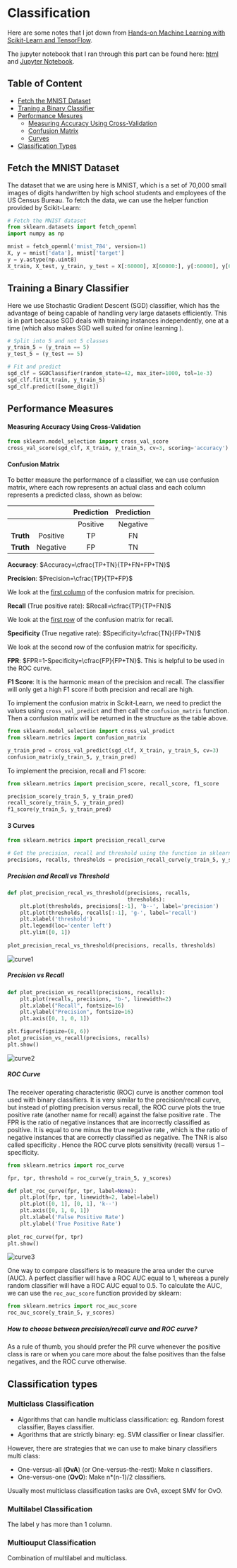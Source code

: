 # Classification

Here are some notes that I jot down from [Hands-on Machine Learning with Scikit-Learn and TensorFlow](http://shop.oreilly.com/product/0636920052289.do). 

The jupyter notebook that I ran through this part can be found here: [html](https://htmlpreview.github.io/?https://github.com/xuzhou338/DS_tools/blob/master/machine_learning/classification/classification.html) and [Jupyter Notebook](classification.ipynb).

## Table of Content

- [Fetch the MNIST Dataset](#1)
- [Traning a Binary Classifier](#2)
- [Performance Mesures](#3)
  - [Measuring Accuracy Using Cross-Validation](#3-1)
  - [Confusion Matrix](#3-2)
  - [Curves](#3-3)
- [Classification Types](#4)

<a name='1'></a>

## Fetch the MNIST Dataset

The dataset that we are using here is MNIST, which is a set of 70,000 small images of digits handwritten by high school students and employees of the US Census Bureau. To fetch the data, we can use the helper function provided by Scikit-Learn:

```python
# Fetch the MNIST dataset
from sklearn.datasets import fetch_openml
import numpy as np

mnist = fetch_openml('mnist_784', version=1)
X, y = mnist['data'], mnist['target']
y = y.astype(np.uint8)
X_train, X_test, y_train, y_test = X[:60000], X[60000:], y[:60000], y[60000:]
```

<a name='2'></a>

## Training a Binary Classifier

Here we use Stochastic Gradient Descent (SGD) classifier, which has the advantage of being capable of handling very large datasets efficiently. This is in part because SGD deals with training instances independently, one at a time (which also makes SGD well suited for online learning ).

```python
# Split into 5 and not 5 classes
y_train_5 = (y_train == 5)
y_test_5 = (y_test == 5)

# Fit and predict
sgd_clf = SGDClassifier(random_state=42, max_iter=1000, tol=1e-3)
sgd_clf.fit(X_train, y_train_5)
sgd_clf.predict([some_digit])
```

<a name='3'></a>

## Performance Measures

<a name='3-1'></a>

#### Measuring Accuracy Using Cross-Validation

```python
from sklearn.model_selection import cross_val_score
cross_val_score(sgd_clf, X_train, y_train_5, cv=3, scoring='accuracy')
```

<a name='3-2'></a>

####  Confusion Matrix

To better measure the performance of a classifier, we can use confusion matrix, where each row represents an actual class and each column represents a predicted class, shown as below:

|           |          | Prediction | Prediction |
| :-------: | :------: | :--------: | :--------: |
|           |          |  Positive  |  Negative  |
| **Truth** | Positive |     TP     |     FN     |
| **Truth** | Negative |     FP     |     TN     |

**Accuracy**: $Accuracy=\cfrac{TP+TN}{TP+FN+FP+TN}$

**Precision**: $Precision=\cfrac{TP}{TP+FP}$

We look at the <u>first  column</u> of the confusion matrix for precision.

**Recall** (True positive rate): $Recall=\cfrac{TP}{TP+FN}$

We look at the <u>first row</u> of the confusion matrix for recall.

**Specificity** (True negative rate): $Specificity=\cfrac{TN}{FP+TN}$

We look at the second row of the confusion matrix for specificity.

**FPR**: $FPR=1-Specificity=\cfrac{FP}{FP+TN}$. This is helpful to be used in the ROC curve.

**F1 Score**: It is the harmonic mean of the precision and recall. The classifier will only get a high F1 score if both precision and recall are high.

To implement the confusion matrix in Scikit-Learn, we need to predict the values using `cross_val_predict` and then call the `confusion_matrix` function. Then a confusion matrix will be returned in the structure as the table above.

```python
from sklearn.model_selection import cross_val_predict
from sklearn.metrics import confusion_matrix

y_train_pred = cross_val_predict(sgd_clf, X_train, y_train_5, cv=3)
confusion_matrix(y_train_5, y_train_pred)
```

To implement the precision, recall and F1 score:

```python
from sklearn.metrics import precision_score, recall_score, f1_score

precision_score(y_train_5, y_train_pred)
recall_score(y_train_5, y_train_pred)
f1_score(y_train_5, y_train_pred)
```

<a name='3-3'></a>

#### 3 Curves

```python
from sklearn.metrics import precision_recall_curve

# Get the precision, recall and threshold using the function in sklearn
precisions, recalls, thresholds = precision_recall_curve(y_train_5, y_scores)
```

##### Precision and Recall vs Threshold

```python
def plot_precision_recal_vs_threshold(precisions, recalls, 
                                      thresholds):
    plt.plot(thresholds, precisions[:-1], 'b--', label='precision')
    plt.plot(thresholds, recalls[:-1], 'g-', label='recall')
    plt.xlabel('threshold')
    plt.legend(loc='center left')
    plt.ylim([0, 1])
    
plot_precision_recal_vs_threshold(precisions, recalls, thresholds)
```

![curve1](curve1.png)

##### Precision vs Recall

```python
def plot_precision_vs_recall(precisions, recalls):
    plt.plot(recalls, precisions, "b-", linewidth=2)
    plt.xlabel("Recall", fontsize=16)
    plt.ylabel("Precision", fontsize=16)
    plt.axis([0, 1, 0, 1])

plt.figure(figsize=(8, 6))
plot_precision_vs_recall(precisions, recalls)
plt.show()
```



![curve2](curve2.png)

##### ROC Curve

The receiver operating characteristic (ROC) curve is another common tool used with binary classifiers. It is very similar to the precision/recall curve, but instead of plotting precision versus recall, the ROC curve plots the true positive rate (another name for recall) against the false positive rate . The FPR is the ratio of negative instances that are incorrectly classified as positive. It is equal to one minus the true negative rate , which is the ratio of negative instances that are correctly classified as negative. The TNR is also called specificity . Hence the ROC curve plots sensitivity (recall) versus 1 – specificity. 

```python
from sklearn.metrics import roc_curve

fpr, tpr, threshold = roc_curve(y_train_5, y_scores)

def plot_roc_curve(fpr, tpr, label=None):
    plt.plot(fpr, tpr, linewidth=2, label=label)
    plt.plot([0, 1], [0, 1], 'k--')
    plt.axis([0, 1, 0, 1])
    plt.xlabel('False Positive Rate')
    plt.ylabel('True Positive Rate')
    
plot_roc_curve(fpr, tpr)
plt.show()
```



![curve3](curve3.png)

One way to compare classifiers is to measure the area under the curve (AUC). A perfect classifier will have a ROC AUC equal to 1, whereas a purely random classifier will have a ROC AUC equal to 0.5. To calculate the AUC, we can use the `roc_auc_score` function provided by sklearn:

```python
from sklearn.metrics import roc_auc_score
roc_auc_score(y_train_5, y_scores)
```

##### How to choose between precision/recall curve and ROC curve?

As a rule of thumb, you should prefer the PR curve whenever the positive class is rare or when you care more about the false positives than the false negatives, and the ROC curve otherwise. 

<a name='4'></a>

## Classification types

### Multiclass Classification

- Algorithms that can handle multiclass classification: eg. Random forest classifier, Bayes classifier.
- Agorithms that are strictly binary: eg. SVM classifier or linear classifier.

However, there are strategies that we can use to make binary classifiers multi class:

- One-versus-all (**OvA**) (or One-versus-the-rest): Make n classifiers.
- One-versus-one (**OvO**): Make n*(n-1)/2 classifiers.

Usually most multiclass classification tasks are OvA, except SMV for OvO.

### Multilabel Classification

The label y has more than 1 column.

### Multiouput Classification

Combination of multilabel and multiclass.